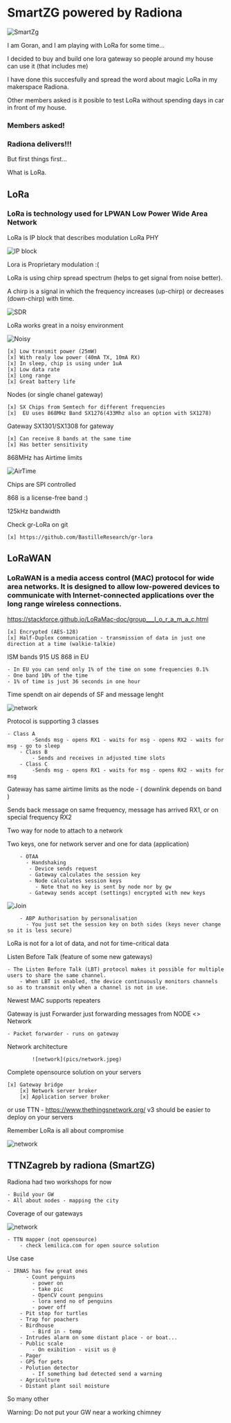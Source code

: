 # SmartZG powered by Radiona
 
![SmartZg](pics/SmartZG_01.png)

I am Goran, and I am playing with LoRa for some time...

I decided to buy and build one lora gateway so people around my house can use it (that includes me)

I have done this succesfully and spread the word about magic LoRa in my makerspace Radiona.

Other members asked is it posible to test LoRa without spending days in car in front of my house.

### Members asked!

### Radiona delivers!!!

But first things first...

What is LoRa.

## LoRa
  ### LoRa is technology used for LPWAN Low Power Wide Area Network

LoRa is IP block that describes modulation LoRa PHY

![IP block](pics/lora1.png)
	
Lora is Proprietary modulation :(

LoRa is using chirp spread spectrum (helps to get signal from noise better).

A chirp is a signal in which the frequency increases (up-chirp) or decreases (down-chirp) with time.

![SDR](pics/chirp.png)

LoRa works great in a noisy environment

![Noisy](pics/noisy.jpg)

	[x] Low transmit power (25mW)
	[x] With realy low power (40mA TX, 10mA RX)
	[x] In sleep, chip is using under 1uA
	[x] Low data rate
	[x] Long range
	[x] Great battery life

Nodes (or single chanel gateway)

	[x] SX Chips from Semtech for different frequencies
	[x]  EU uses 868MHz Band SX1276(433Mhz also an option with SX1278)

Gateway SX1301/SX1308 for gateway

	[x] Can receive 8 bands at the same time
	[x] Has better sensitivity

868MHz has Airtime limits

![AirTime](pics/AirTime.png)

Chips are SPI controlled

868 is a license-free band :)

125kHz bandwidth

Check gr-LoRa on git

	[x] https://github.com/BastilleResearch/gr-lora




## LoRaWAN

### LoRaWAN is a media access control (MAC) protocol for wide area networks. It is designed to allow low-powered devices to communicate with Internet-connected applications over the long range wireless connections.

https://stackforce.github.io/LoRaMac-doc/group___l_o_r_a_m_a_c.html

	[x] Encrypted (AES-128)
	[x] Half-Duplex communication - transmission of data in just one direction at a time (walkie-talkie) 

ISM bands 915 US 868 in EU

	- In EU you can send only 1% of the time on some frequencies 0.1%
	- One band 10% of the time
	- 1% of time is just 36 seconds in one hour

Time spendt on air depends of SF and message lenght

![network](pics/lora_sf_bitrate_airtime.png)

Protocol is supporting 3 classes

	- Class A
        	-Sends msg - opens RX1 - waits for msg - opens RX2 - waits for msg - go to sleep
    	- Class B 
        	- Sends and receives in adjusted time slots
    	- Class C 
        	-Sends msg - opens RX1 - waits for msg - opens RX2 - waits for msg

Gateway has same airtime limits as the node - ( downlink depends on band )

Sends back message on same frequency, message has arrived RX1, or on special frequency RX2
    
Two way for node to attach to a network
        
Two keys, one for network server and one for data (application)

        - OTAA
          - Handshaking
           - Device sends request
           - Gateway calculates the session key
           - Node calculates session keys
             - Note that no key is sent by node nor by gw
           - Gateway sends accept (settings) encrypted with new keys
	   
![Join](pics/Join.jpg)  
	 
        - ABP Authorisation by personalisation
          - You just set the session key on both sides (keys never change so it is less secure)
        
LoRa is not for a lot of data, and not for time-critical data

Listen Before Talk (feature of some new gateways)

	- The Listen Before Talk (LBT) protocol makes it possible for multiple users to share the same channel. 
        - When LBT is enabled, the device continuously monitors channels so as to transmit only when a channel is not in use.

Newest MAC supports repeaters

Gateway is just Forwarder  just forwarding messages from NODE <> Network

	- Packet forwarder - runs on gateway

Network architecture

            ![network](pics/network.jpeg)

Complete opensource solution on your servers

	[x] Gateway bridge
        [x] Network server broker
        [x] Application server broker

or use TTN - https://www.thethingsnetwork.org/
v3 should be easier to deploy on your servers

Remember LoRa is all about compromise

![network](pics/lora2.png)

## TTNZagreb by radiona (SmartZG)

Radiona had two workshops for now
 
	- Build your GW
	- All about nodes - mapping the city

Coverage of our gateways

![network](pics/map.png)

	- TTN mapper (not opensource)
        - check lemilica.com for open source solution

Use case
    
	- IRNAS has few great ones
          - Count penguins
            - power on
            - take pic
            - OpenCV count penguins
            - lora send no of penguins
            - power off
        - Pit stop for turtles
        - Trap for poachers
    	- Birdhouse
        	- Bird in - temp
    	- Intrudes alarm on some distant place - or boat...
    	- Public scale
        	- On exibition - visit us @
    	- Pager
    	- GPS for pets
    	- Polution detector
        	- If something bad detected send a warning
    	- Agriculture
    	- Distant plant soil moisture

So many other

Warning:
    Do not put your GW near a working chimney
